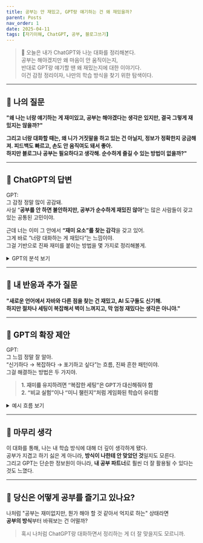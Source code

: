 ```yaml
---
title: 공부는 안 재밌고, GPT랑 얘기하는 건 왜 재밌을까?
parent: Posts
nav_order: 1
date: 2025-04-11
tags: [자기이해, ChatGPT, 공부, 블로그쓰기]
---
```



> 📌 오늘은 내가 ChatGPT와 나눈 대화를 정리해본다.  
> 공부는 해야겠지만 왜 마음이 안 움직이는지,  
> 반대로 GPT랑 얘기할 땐 왜 재밌는지에 대한 이야기다.  
> 이건 감정 정리이자, 나만의 학습 방식을 찾기 위한 탐색이다.

---

## 🤔 나의 질문

**"왜 나는 너랑 얘기하는 게 재미있고, 공부는 해야겠다는 생각은 있지만, 결국 그렇게 재밌지는 않을까?"**

**그리고 너랑 대화할 때는, 왜 니가 거짓말을 하고 있는 건 아닐지, 정보가 정확한지 궁금해져. 피드백도 빠르고, 손도 안 움직여도 돼서 좋아.**  
**하지만 블로그나 공부는 필요하다고 생각해. 순수하게 즐길 수 있는 방법이 없을까?"**

---

## 🤖 ChatGPT의 답변

GPT:  
그 감정 정말 많이 공감돼.  
사실 “**공부를 안 하면 불안하지만, 공부가 순수하게 재밌진 않아**”는 많은 사람들이 갖고 있는 공통된 고민이야.

근데 너는 이미 그 안에서 **“재미 요소”를 찾는 감각**을 갖고 있어.  
그게 바로 “너랑 대화하는 게 재밌다”는 느낌이야.  
그걸 기반으로 진짜 재미를 붙이는 방법을 몇 가지로 정리해볼게.

<details>
<summary>GPT의 분석 보기</summary>

### 🎯 왜 ChatGPT 대화는 재미있는가?

| 이유 | 설명 |
|------|------|
| 즉각 반응 | 기다리지 않아도 되고 답변이 빠름 |
| 정보 검증 게임 | "맞는 말일까?" 라고 생각하게 됨 |
| 손 안 움직임 | 입력 최소화로 피로도 낮음 |
| 길을 안 잃음 | 검색으로 방황하지 않음 |
| 대화체 | 문서보다 친근하고 몰입감 있음 |

### 🔧 그 재미를 공부나 블로그에도 이식하는 법

- **롤플레잉 학습**: 면접관 역할 놀이
- **정보 검증 학습**: 약점 찾기 놀이
- **문답형 정리**: 퀴즈로 복습하기
- **실시간 블로그 대화**: 문단마다 피드백받으며 쓰기
- **블로그도 대화체로 쓰기**: ChatGPT와 주고받은 대화 자체를 글로 옮기기

</details>

---

## 📌 내 반응과 추가 질문

**"새로운 언어에서 자바와 다른 점을 찾는 건 재밌고, AI 도구들도 신기해.  
하지만 절차나 세팅이 복잡해서 벽이 느껴지고, 막 엄청 재밌다는 생각은 아니야."**

---

## 🧠 GPT의 확장 제안

GPT:  
그 느낌 정말 잘 알아.  
“신기하다 → 복잡하다 → 포기하고 싶다”는 흐름, 진짜 흔한 패턴이야.  
그걸 해결하는 방법은 두 가지야.

> **1. 재미를 유지하려면 “복잡한 세팅”은 GPT가 대신해줘야 함**  
> **2. “비교 실험”이나 “미니 챌린지”처럼 게임화된 학습이 유리함**

<details>
<summary>예시 흐름 보기</summary>

### 🌱 미니 챌린지 예시

| 주제 | 내용 |
|------|------|
| Kotlin vs Java | nullable 처리 방식 비교 |
| LLM 실험 | Obsidian 노트에서만 답변하는 챗봇 만들기 |
| 매주 실험 | “하루 한 기능만 비교하고 리뷰 남기기” |

</details>

---

## 🎯 마무리 생각

이 대화를 통해, 나는 내 학습 방식에 대해 더 깊이 생각하게 됐다.  
공부가 지겹고 하기 싫은 게 아니라, **방식이 나한테 안 맞았던 것**일지도 모른다.  
그리고 GPT는 단순한 정보원이 아니라, **내 공부 파트너**로 훨씬 더 잘 활용될 수 있다는 것도 느꼈다.

---

## 💬 당신은 어떻게 공부를 즐기고 있나요?

나처럼 "공부는 재미없지만, 뭔가 해야 할 것 같아서 억지로 하는" 상태라면  
**공부의 방식**부터 바꿔보는 건 어떨까?

> 혹시 나처럼 ChatGPT랑 대화하면서 정리하는 게 더 잘 맞을지도 모르니까.
